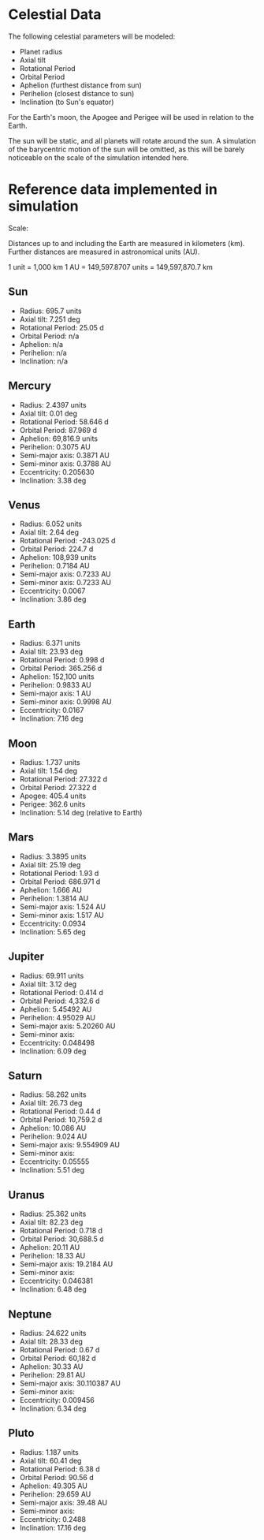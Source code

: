 # Celestial Data

The following celestial parameters will be modeled:

* Planet radius
* Axial tilt
* Rotational Period
* Orbital Period
* Aphelion (furthest distance from sun)
* Perihelion (closest distance to sun)
* Inclination (to Sun's equator)

For the Earth's moon, the Apogee and Perigee will be used in relation to the Earth.

The sun will be static, and all planets will rotate around the sun. A simulation of the barycentric motion of the sun will be omitted, as this will be barely noticeable on the scale of the simulation intended here.

# Reference data implemented in simulation

Scale:

Distances up to and including the Earth are measured in kilometers (km). Further distances are measured in astronomical units (AU).

1 unit = 1,000 km
1 AU = 149,597.8707 units = 149,597,870.7 km

## Sun
* Radius:             695.7 units
* Axial tilt:         7.251 deg
* Rotational Period:  25.05 d
* Orbital Period:     n/a
* Aphelion:           n/a
* Perihelion:         n/a
* Inclination:        n/a

## Mercury
* Radius:             2.4397 units
* Axial tilt:         0.01 deg
* Rotational Period:  58.646 d
* Orbital Period:     87.969 d
* Aphelion:           69,816.9 units
* Perihelion:         0.3075 AU
* Semi-major axis:    0.3871 AU
* Semi-minor axis:    0.3788 AU
* Eccentricity:	      0.205630
* Inclination:        3.38 deg

## Venus
* Radius:             6.052 units
* Axial tilt:         2.64 deg
* Rotational Period:  -243.025 d
* Orbital Period:     224.7 d
* Aphelion:           108,939 units
* Perihelion:         0.7184 AU
* Semi-major axis:    0.7233 AU
* Semi-minor axis:    0.7233 AU
* Eccentricity:       0.0067
* Inclination:        3.86 deg

## Earth
* Radius:             6.371 units
* Axial tilt:         23.93 deg
* Rotational Period:  0.998 d
* Orbital Period:     365.256 d
* Aphelion:           152,100 units
* Perihelion:         0.9833 AU
* Semi-major axis:    1 AU
* Semi-minor axis:    0.9998 AU
* Eccentricity:       0.0167
* Inclination:        7.16 deg

## Moon
* Radius:             1.737 units
* Axial tilt:         1.54 deg
* Rotational Period:  27.322 d
* Orbital Period:     27.322 d
* Apogee:             405.4 units
* Perigee:            362.6 units
* Inclination:        5.14 deg (relative to Earth)

## Mars
* Radius:             3.3895 units
* Axial tilt:         25.19 deg
* Rotational Period:  1.93 d
* Orbital Period:     686.971 d
* Aphelion:           1.666 AU
* Perihelion:         1.3814 AU
* Semi-major axis:    1.524 AU
* Semi-minor axis:    1.517 AU
* Eccentricity:       0.0934
* Inclination:        5.65 deg

## Jupiter
* Radius:             69.911 units
* Axial tilt:         3.12 deg
* Rotational Period:  0.414 d
* Orbital Period:     4,332.6 d
* Aphelion:           5.45492 AU
* Perihelion:         4.95029 AU
* Semi-major axis:    5.20260 AU
* Semi-minor axis:    
* Eccentricity:       0.048498
* Inclination:        6.09 deg

## Saturn
* Radius:             58.262 units
* Axial tilt:         26.73 deg
* Rotational Period:  0.44 d
* Orbital Period:     10,759.2 d
* Aphelion:           10.086 AU
* Perihelion:         9.024 AU
* Semi-major axis:    9.554909 AU
* Semi-minor axis:
* Eccentricity:       0.05555
* Inclination:        5.51 deg

## Uranus
* Radius:             25.362 units
* Axial tilt:         82.23 deg
* Rotational Period:  0.718 d
* Orbital Period:     30,688.5 d
* Aphelion:           20.11 AU
* Perihelion:         18.33 AU
* Semi-major axis:    19.2184 AU
* Semi-minor axis:
* Eccentricity:       0.046381
* Inclination:        6.48 deg

## Neptune
* Radius:             24.622 units
* Axial tilt:         28.33 deg
* Rotational Period:  0.67 d
* Orbital Period:     60,182 d
* Aphelion:           30.33 AU
* Perihelion:         29.81 AU
* Semi-major axis:    30.110387 AU
* Semi-minor axis:
* Eccentricity:       0.009456
* Inclination:        6.34 deg

## Pluto
* Radius:             1.187 units
* Axial tilt:         60.41 deg
* Rotational Period:  6.38 d
* Orbital Period:     90.56 d
* Aphelion:           49.305 AU
* Perihelion:         29.659 AU
* Semi-major axis:    39.48 AU
* Semi-minor axis:
* Eccentricity:       0.2488
* Inclination:        17.16 deg
